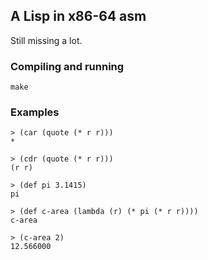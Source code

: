 ## A Lisp in x86-64 asm

Still missing a lot.

### Compiling and running
	make

### Examples
	> (car (quote (* r r)))
	*
	
	> (cdr (quote (* r r)))
	(r r)
	
	> (def pi 3.1415)
	pi
	
	> (def c-area (lambda (r) (* pi (* r r))))
	c-area
	
	> (c-area 2)
	12.566000

	